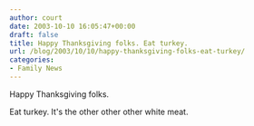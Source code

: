 ```yaml
---
author: court
date: 2003-10-10 16:05:47+00:00
draft: false
title: Happy Thanksgiving folks. Eat turkey.
url: /blog/2003/10/10/happy-thanksgiving-folks-eat-turkey/
categories:
- Family News
---
```


Happy Thanksgiving folks.

Eat turkey.  It's the other other other white meat.
